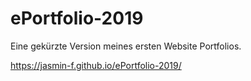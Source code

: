 # ePortfolio-2019
Eine gekürzte Version meines ersten Website Portfolios.

https://jasmin-f.github.io/ePortfolio-2019/
